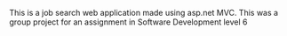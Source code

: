 This is a job search web application made using asp.net MVC. This was a group project for an assignment in Software Development level 6
